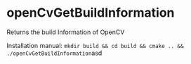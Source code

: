 # openCvGetBuildInformation
Returns the build Information of OpenCV

Installation manual: `mkdir build && cd build && cmake .. && ./openCvGetBuildInformation`asd
